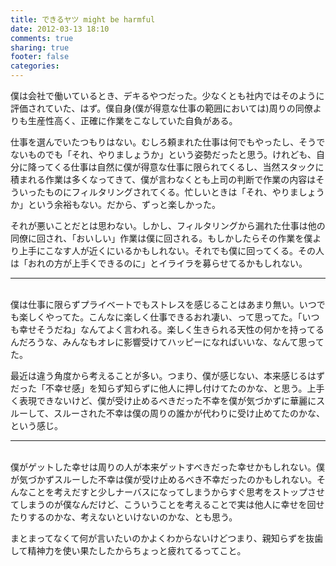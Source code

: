 ```yaml
---
title: できるヤツ might be harmful
date: 2012-03-13 18:10
comments: true
sharing: true
footer: false
categories:
---
```


僕は会社で働いているとき、デキるやつだった。少なくとも社内ではそのように評価されていた、はず。僕自身(僕が得意な仕事の範囲においては)周りの同僚よりも生産性高く、正確に作業をこなしていた自負がある。

仕事を選んでいたつもりはない。むしろ頼まれた仕事は何でもやったし、そうでないものでも「それ、やりましょうか」という姿勢だったと思う。けれども、自分に降ってくる仕事は自然に僕が得意な仕事に限られてくるし、当然スタックに積まれる作業は多くなってきて、僕が言わなくとも上司の判断で作業の内容はそういったものにフィルタリングされてくる。忙しいときは「それ、やりましょうか」という余裕もない。だから、ずっと楽しかった。

それが悪いことだとは思わない。しかし、フィルタリングから漏れた仕事は他の同僚に回され、「おいしい」作業は僕に回される。もしかしたらその作業を僕より上手にこなす人が近くにいるかもしれない。それでも僕に回ってくる。その人は「おれの方が上手くできるのに」とイライラを募らせてるかもしれない。


---

<br />
僕は仕事に限らずプライベートでもストレスを感じることはあまり無い。いつでも楽しくやってた。こんなに楽しく仕事できるおれ凄い、って思ってた。「いつも幸せそうだね」なんてよく言われる。楽しく生きられる天性の何かを持ってるんだろうな、みんなもオレに影響受けてハッピーになればいいな、なんて思ってた。

最近は違う角度から考えることが多い。つまり、僕が感じない、本来感じるはずだった「不幸せ感」を知らず知らずに他人に押し付けてたのかな、と思う。上手く表現できないけど、僕が受け止めるべきだった不幸を僕が気づかずに華麗にスルーして、スルーされた不幸は僕の周りの誰かが代わりに受け止めてたのかな、という感じ。

---

<br />
僕がゲットした幸せは周りの人が本来ゲットすべきだった幸せかもしれない。僕が気づかずスルーした不幸は僕が受け止めるべき不幸だったのかもしれない。そんなことを考えだすと少しナーバスになってしまうからすぐ思考をストップさせてしまうのが僕なんだけど、こういうことを考えることで実は他人に幸せを回せたりするのかな、考えないといけないのかな、とも思う。

まとまってなくて何が言いたいのかよくわからないけどつまり、親知らずを抜歯して精神力を使い果たしたからちょっと疲れてるってこと。
